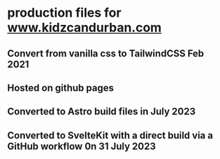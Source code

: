 # production files for www.kidzcandurban.com

## Convert from vanilla css to TailwindCSS Feb 2021

## Hosted on github pages

## Converted to Astro build files in July 2023

## Converted to SvelteKit with a direct build via a GitHub workflow 0n 31 July 2023
